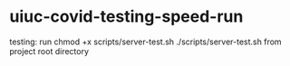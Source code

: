 # uiuc-covid-testing-speed-run

testing: 
    run
        chmod +x scripts/server-test.sh
        ./scripts/server-test.sh from project root directory